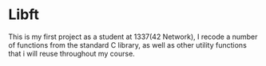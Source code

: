 # Libft
This is my first project as a student at 1337(42 Network), I recode a number of functions from the standard C library, as well as other utility functions that i will reuse throughout my course.
